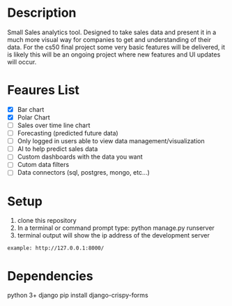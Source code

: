 # Description
Small Sales analytics tool. Designed to take sales data and present it in a much more visual way for companies to get and understanding of their data. For the cs50 final project some very basic features will be delivered, it is likely this will be an ongoing project where new features and UI updates will occur.

# Feaures List
- [x] Bar chart
- [x] Polar Chart
- [ ] Sales over time line chart
- [ ] Forecasting (predicted future data)
- [ ] Only logged in users able to view data management/visualization
- [ ] AI to help predict sales data
- [ ] Custom dashboards with the data you want
- [ ] Cutom data filters
- [ ] Data connectors (sql, postgres, mongo, etc...)

# Setup
1. clone this repository
2. In a terminal or command prompt type: python manage.py runserver
3. terminal output will show the ip address of the development server
```
example: http://127.0.0.1:8000/
```

# Dependencies
python 3+
django
pip install django-crispy-forms